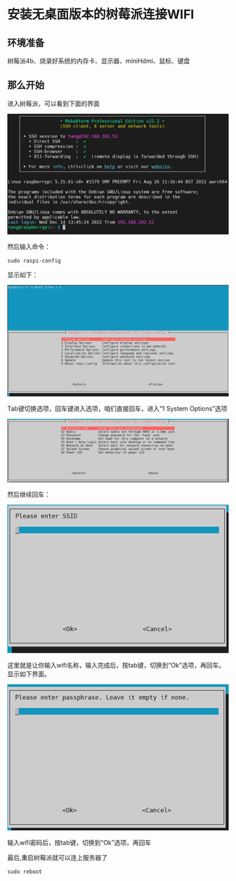 # 安装无桌面版本的树莓派连接WIFI

## 环境准备

树莓派4b、烧录好系统的内存卡、显示器、miniHdmi、鼠标、键盘

## 那么开始

进入树莓派，可以看到下面的界面

![image-20221214215639256](.\assets\image-20221214215639256.png)

然后输入命令：

```
sudo raspi-config
```

显示如下：

![image-20221214215732876](.\assets\image-20221214215732876.png)

Tab键切换选项，回车键进入选项，咱们直接回车，进入“1 System Options”选项

![image-20221214215849416](.\assets\image-20221214215849416.png)

然后继续回车：

![image-20221214215913892](.\assets\image-20221214215913892.png)

这里就是让你输入wifi名称，输入完成后，按tab键，切换到“Ok”选项，再回车。显示如下界面。

![image-20221214220019221](.\assets\image-20221214220019221.png)

输入wifi密码后，按tab键，切换到“Ok”选项，再回车

最后,重启树莓派就可以连上服务器了

```
sudo reboot
```

